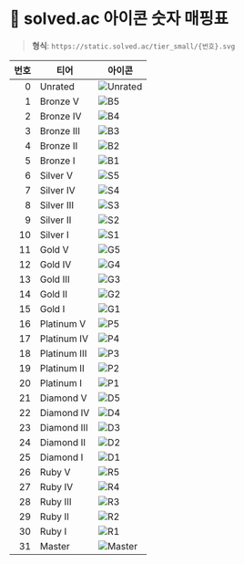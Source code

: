 # 📎 solved.ac 아이콘 숫자 매핑표

> **형식**: `https://static.solved.ac/tier_small/{번호}.svg`

| 번호 | 티어           | 아이콘                                                   |
| -: | ------------ | ----------------------------------------------------- |
|  0 | Unrated      | ![Unrated](https://static.solved.ac/tier_small/0.svg) |
|  1 | Bronze V     | ![B5](https://static.solved.ac/tier_small/1.svg)      |
|  2 | Bronze IV    | ![B4](https://static.solved.ac/tier_small/2.svg)      |
|  3 | Bronze III   | ![B3](https://static.solved.ac/tier_small/3.svg)      |
|  4 | Bronze II    | ![B2](https://static.solved.ac/tier_small/4.svg)      |
|  5 | Bronze I     | ![B1](https://static.solved.ac/tier_small/5.svg)      |
|  6 | Silver V     | ![S5](https://static.solved.ac/tier_small/6.svg)      |
|  7 | Silver IV    | ![S4](https://static.solved.ac/tier_small/7.svg)      |
|  8 | Silver III   | ![S3](https://static.solved.ac/tier_small/8.svg)      |
|  9 | Silver II    | ![S2](https://static.solved.ac/tier_small/9.svg)      |
| 10 | Silver I     | ![S1](https://static.solved.ac/tier_small/10.svg)     |
| 11 | Gold V       | ![G5](https://static.solved.ac/tier_small/11.svg)     |
| 12 | Gold IV      | ![G4](https://static.solved.ac/tier_small/12.svg)     |
| 13 | Gold III     | ![G3](https://static.solved.ac/tier_small/13.svg)     |
| 14 | Gold II      | ![G2](https://static.solved.ac/tier_small/14.svg)     |
| 15 | Gold I       | ![G1](https://static.solved.ac/tier_small/15.svg)     |
| 16 | Platinum V   | ![P5](https://static.solved.ac/tier_small/16.svg)     |
| 17 | Platinum IV  | ![P4](https://static.solved.ac/tier_small/17.svg)     |
| 18 | Platinum III | ![P3](https://static.solved.ac/tier_small/18.svg)     |
| 19 | Platinum II  | ![P2](https://static.solved.ac/tier_small/19.svg)     |
| 20 | Platinum I   | ![P1](https://static.solved.ac/tier_small/20.svg)     |
| 21 | Diamond V    | ![D5](https://static.solved.ac/tier_small/21.svg)     |
| 22 | Diamond IV   | ![D4](https://static.solved.ac/tier_small/22.svg)     |
| 23 | Diamond III  | ![D3](https://static.solved.ac/tier_small/23.svg)     |
| 24 | Diamond II   | ![D2](https://static.solved.ac/tier_small/24.svg)     |
| 25 | Diamond I    | ![D1](https://static.solved.ac/tier_small/25.svg)     |
| 26 | Ruby V       | ![R5](https://static.solved.ac/tier_small/26.svg)     |
| 27 | Ruby IV      | ![R4](https://static.solved.ac/tier_small/27.svg)     |
| 28 | Ruby III     | ![R3](https://static.solved.ac/tier_small/28.svg)     |
| 29 | Ruby II      | ![R2](https://static.solved.ac/tier_small/29.svg)     |
| 30 | Ruby I       | ![R1](https://static.solved.ac/tier_small/30.svg)     |
| 31 | Master       | ![Master](https://static.solved.ac/tier_small/31.svg) |
